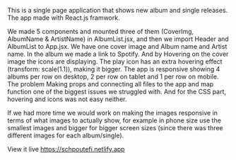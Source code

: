 This is a single page application that shows new album and single releases. The app made with React.js framwork.

We made 5 components and mounted three of them (CoverImg, AlbumName & ArtistName) in AlbumList.jsx, and then we import Header and AlbumList to App.jsx.
We have one cover image and Album name and Artist name.
In the album we made a link to Spotify. And by Hovering on the cover image the icons are displaying.
The play icon has an extra hovering effect (transform: scale(1.1)), making it bigger.
The app is responsive showing 4 albums per row on desktop, 2 per row on tablet and 1 per row on mobile.
The problem
Making props and connecting all files to the app and map function one of the biggest issues we struggled with. And for the CSS part, hovering and icons was not easy neither.

If we had more time we would work on making the images responsive in terms of what images to actually show, for example in phone size use the smallest images and bigger for bigger screen sizes (since there was three different images for each album/single).

View it live
https://schpoutefi.netlify.app
